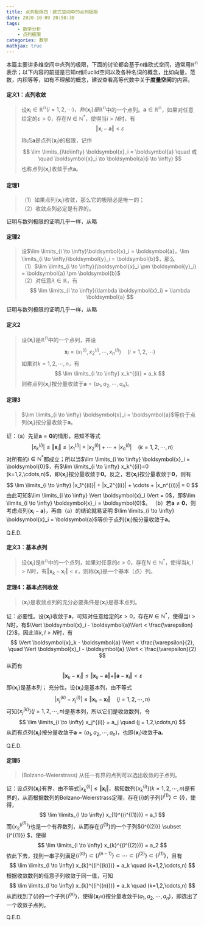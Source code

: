 ```yaml
---
title: 点列极限四：欧式空间中的点列极限
date: 2020-10-09 20:50:30
tags:
    - 数学分析
    - 点列极限
categories: 数学
mathjax: true
---
```


本篇主要讲多维空间中点列的极限，下面的讨论都会基于$n$维欧式空间，通常用$\mathbb{R^n}$表示；以下内容的前提是已知$n$维Euclid空间以及各种名词的概念，比如向量，范数，内积等等，如有不理解的概念，建议查看高等代数中关于**度量空间**的内容。

<!--more-->
#### 定义1：点列收敛
> 设$\boldsymbol{x}_i \in \mathbb{R^n}(i=1,2,\cdots)，称\{\boldsymbol{x}_i\}是\mathbb{R^n}$中的一个点列。$\boldsymbol{a} \in \mathbb{R^n}$，如果对任意给定的$\varepsilon>0$，存在$N \in \mathbb{N^*}$，使得当$i > N$时，有
$$
    \Vert \boldsymbol{x}_i - \boldsymbol{a} \Vert < \varepsilon
$$
称点$\boldsymbol{a}$是点列$\{\boldsymbol{x}_i\}$的极限，记作
$$
    \lim \limits_{i\to\infty} \boldsymbol{x}_i = \boldsymbol{a} \quad 或 \quad \boldsymbol{x}_i \to \boldsymbol{a}(i \to \infty)
$$
也称点列$\{\boldsymbol{x}_i\}$收敛于点$\boldsymbol{a}$。


#### 定理1
>（1）如果点列$\{\boldsymbol{x}_i\}$收敛，那么它的极限必是唯一的；<br/>
（2）收敛点列必定是有界的。

证明与数列极限的证明几乎一样，从略

#### 定理2
> 设$\lim \limits_{i \to \infty}\boldsymbol{x}_i = \boldsymbol{a}，\lim \limits_{i \to \infty}\boldsymbol{y}_i = \boldsymbol{b}$，那么 <br/>
（1）$\lim \limits_{i \to \infty}(\boldsymbol{x}_i \pm \boldsymbol{y}_i) = \boldsymbol{a} \pm \boldsymbol{b}$ <br/>
（2）对任意$\lambda \in \mathbb{R}$，有 
$$
    \lim \limits_{i \to \infty}(\lambda \boldsymbol{x}_i) = \lambda \boldsymbol{a}
$$

证明与数列极限的证明几乎一样，从略

#### 定义2
> 设$\{\boldsymbol{x}_i\}$是$\mathbb{R^n}$中的一个点列，并设
$$
    \boldsymbol{x}_i = (x_1^{(i)},x_2^{(i)},\cdots,x_n^{(i)}) \quad (i=1,2,\cdots)
$$
如果对$k=1,2,\cdots,n$，有
$$
    \lim \limits_{i \to \infty} x_k^{(i)} = a_k
$$
则称点列$\{\boldsymbol{x}_i\}$按分量收敛于$\boldsymbol{a}=(a_1,a_2,\cdots,a_n)$。

#### 定理3
> $\lim \limits_{i \to \infty} \boldsymbol{x}_i = \boldsymbol{a}$等价于点列$\{\boldsymbol{x}_i\}$按分量收敛于$\boldsymbol{a}$。

证：（a）先证$\boldsymbol{a} = \boldsymbol{0}$的情形，易知不等式
$$
    |x_k^{(i)}| \le \Vert \boldsymbol{x}_i \Vert \le |x_1^{(i)}| + |x_2^{(i)}| + \cdots + |x_n^{(i)}| \quad (k=1,2,\cdots,n)
$$
对所有的$i \in \mathbb{N^*}$都成立；所以当$\lim \limits_{i \to \infty} \boldsymbol{x}_i = \boldsymbol{0}$，有$\lim \limits_{i \to \infty} x_k^{(i)}=0 (k=1,2,\cdots,n)$，即$\{\boldsymbol{x}_i\}$按分量收敛于$\boldsymbol{0}$。反之，若$\{\boldsymbol{x}_i\}$按分量收敛于$\boldsymbol{0}$，则有
$$
    \lim \limits_{i \to \infty} |x_1^{(i)}| + |x_2^{(i)}| + \cdots + |x_n^{(i)}| = 0
$$
由此可知$\lim \limits_{i \to \infty} \Vert \boldsymbol{x}_i \Vert = 0$，即$\lim \limits_{i \to \infty} \boldsymbol{x}_i = \boldsymbol{0}$。
（b）若$\boldsymbol{a} \ne \boldsymbol{0}$，则考虑点列$\{\boldsymbol{x}_i - \boldsymbol{a}\}$，再由（a）的结论就易证明 $\lim \limits_{i \to \infty} \boldsymbol{x}_i = \boldsymbol{a}$等价于点列$\{\boldsymbol{x}_i\}$按分量收敛于$\boldsymbol{a}$。

Q.E.D.


#### 定义3：基本点列
> 设$\{\boldsymbol{x}_i\}$是$\mathbb{R^n}$中的一个点列，如果对任意的$\varepsilon>0$，存在$N \in \mathbb{N^*}$，使得当$k,l>N$时，有$\Vert \boldsymbol{x}_k - \boldsymbol{x}_l \Vert < \varepsilon$，则称$\{\boldsymbol{x}_i\}$是一个基本（点）列。


#### 定理4：基本点列收敛
> $\{\boldsymbol{x}_i\}$是收敛点列的充分必要条件是$\{\boldsymbol{x}_i\}$是基本点列。

证：必要性。设$\{\boldsymbol{x}_i\}$收敛于$\boldsymbol{a}$，可知对任意给定的$\varepsilon > 0$，存在$N \in \mathbb{N^*}$，使得当$i > N$时，有$\Vert \boldsymbol{x}_i - \boldsymbol{a}\Vert < \frac{\varepsilon}{2}$，因此当$k,l>N$时，有
$$
    \Vert \boldsymbol{x}_k - \boldsymbol{a} \Vert < \frac{\varepsilon}{2}, \quad \Vert \boldsymbol{x}_l - \boldsymbol{a} \Vert < \frac{\varepsilon}{2}
$$
从而有
$$
    \Vert \boldsymbol{x}_k - \boldsymbol{x}_l \Vert \le \Vert \boldsymbol{x}_k - \boldsymbol{a} \Vert + \Vert \boldsymbol{a} - \boldsymbol{x}_l \Vert < \varepsilon
$$
即$\{\boldsymbol{x}_i\}$是基本列；
充分性。设$\{\boldsymbol{x}_i\}$是基本列，由不等式
$$
    |x_j^{(k)} - x_j^{(l)}| \le \Vert \boldsymbol{x}_k - \boldsymbol{x}_l \Vert \quad (j=1,2,\cdots,n)
$$
可知$\{x_j^{(k)}\}(j=1,2,\cdots,n)$是基本列，所以它们是收敛数列，令
$$
    \lim \limits_{i \to \infty} x_j^{(i)} = a_j \quad (j = 1,2,\cdots,n)
$$
从而有点列$\{\boldsymbol{x}_i\}$按分量收敛于$\boldsymbol{a} = (a_1,a_2,\cdots,a_n)$，也即$\{\boldsymbol{x}_i\}$收敛于$\boldsymbol{a}$。

Q.E.D.

#### 定理5
> (Bolzano-Weierstrass) 从任一有界的点列可以选出收敛的子点列。

证：设点列$\{\boldsymbol{x}_i\}$有界，由不等式$|x_k^{(i)}| \le \Vert \boldsymbol{x}_i \Vert$，易知数列$\{x_k^{(i)}\}(k=1,2,\cdots,n)$是有界的，从而根据数列的Bolzano-Weierstrass定理，存在$\{i\}$的子列$\{i^{(1)}\} \subset \{i\}$，使得，
$$
\lim \limits_{l \to \infty} x_{1}^{(i^{(1)})} = a_1
$$
而$\{x_2^{(i^{(1)})}\}$也是一个有界数列，从而存在$\{i^{(1)}\}$的一个子列$\{i^{(2)}\} \subset \{i^{(1)}\} $，使得
$$
\lim \limits_{l \to \infty} x_{k}^{(i^{(2)})} = a_2
$$
依此下去，找到一串子列满足$\{i^{(n)}\} \subset \{i^{(n-1)}\} \subset \cdots \subset \{i^{(2)}\} \subset \{i^{(1)}\}$，且有
$$
    \lim \limits_{l \to \infty} x_{k}^{(i^{(k)})} = a_k \quad (k=1,2,\cdots,n)
$$
根据收敛数列的任意子列收敛于同一值，可知
$$
    \lim \limits_{l \to \infty} x_{k}^{(i^{(n)})} = a_k \quad (k=1,2,\cdots,n)
$$
从而找到了$\{i\}$的一个子列$\{i^{(n)}\}$，使得$\{\boldsymbol{x}_{i^{n)}}\}$按分量收敛于$(a_1,a_2,\cdots,a_n)$，即选出了一个收敛子点列。

Q.E.D.